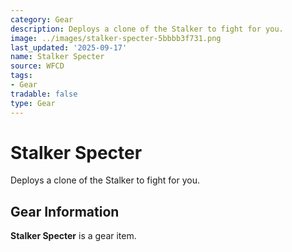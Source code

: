 ```yaml
---
category: Gear
description: Deploys a clone of the Stalker to fight for you.
image: ../images/stalker-specter-5bbbb3f731.png
last_updated: '2025-09-17'
name: Stalker Specter
source: WFCD
tags:
- Gear
tradable: false
type: Gear
---
```


# Stalker Specter

Deploys a clone of the Stalker to fight for you.

## Gear Information

**Stalker Specter** is a gear item.

